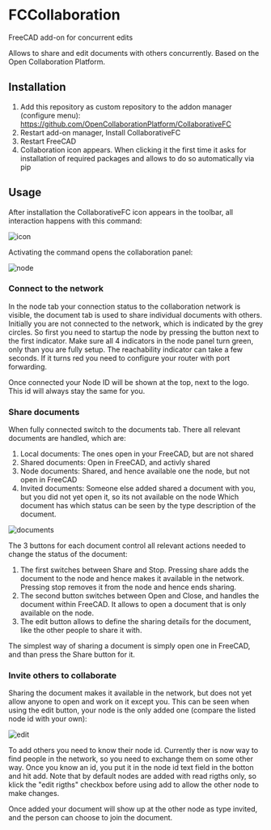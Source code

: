 # FCCollaboration
FreeCAD add-on for concurrent edits

Allows to share and edit documents with others concurrently. Based on the Open Collaboration Platform.

## Installation
1. Add this repository as custom repository to the addon manager (configure menu): https://github.com/OpenCollaborationPlatform/CollaborativeFC
2. Restart add-on manager, Install CollaborativeFC
3. Restart FreeCAD
4. Collaboration icon appears. When clicking it the first time it asks for installation of required packages and allows to do so automatically via pip

## Usage
After installation the CollaborativeFC icon appears in the toolbar, all interaction happens with this command:

![icon](https://user-images.githubusercontent.com/348477/132891156-e96d2ddf-79c7-4ec2-b812-d1e95e8ef80f.png)


Activating the command opens the collaboration panel:

![node](https://user-images.githubusercontent.com/348477/132888811-97c4b3b9-f5d0-42c4-9187-3a7e64547a6a.png)

### Connect to the network
In the node tab your connection status to the collaboration network is visible, the document tab is used to share individual documents with others.
Initially you are not connected to the network, which is indicated by the grey circles. So first you need to startup the node by pressing the button next to the first indicator. Make sure all 4 indicators in the node panel turn green, only than you are fully setup. The reachability indicator can take a few seconds. If it turns red you need to configure your router with port forwarding.

Once connected your Node ID will be shown at the top, next to the logo. This id will always stay the same for you.

### Share documents
When fully connected switch to the documents tab. There all relevant documents are handled, which are:
1. Local documents: The ones open in your FreeCAD, but are not shared
2. Shared documents: Open in FreeCAD, and activly shared
3. Node documents: Shared, and hence available one the node, but not open in FreeCAD
4. Invited documents: Someone else added shared a document with you, but you did not yet open it, so its not available on the node
Which document has which status can be seen by the type description of the document.

![documents](https://user-images.githubusercontent.com/348477/132892236-0e339c5b-eb1e-4219-919b-bf1d7c3710b7.png)

The 3 buttons for each document control all relevant actions needed to change the status of the document:
1. The first switches between Share and Stop. Pressing share adds the document to the node and hence makes it available in the network. Pressing stop removes it from the node and hence ends sharing.
2. The second button switches between Open and Close, and handles the document within FreeCAD. It allows to open a document that is only available on the node.
3. The edit button allows to define the sharing details for the document, like the other people to share it with.

The simplest way of sharing a document is simply open one in FreeCAD, and than press the Share button for it.

### Invite others to collaborate
Sharing the document makes it available in the network, but does not yet allow anyone to open and work on it except you. This can be seen when using the edit button, your node is the only added one (compare the listed node id with your own):

![edit](https://user-images.githubusercontent.com/348477/132892928-ce65a265-77a7-4a33-8edb-cc621f012a96.png)

To add others you need to know their node id. Currently ther is now way to find people in the network, so you need to exchange them on some other way. Once you know an id, you put it in the node id text field in the botton and hit add. Note that by default nodes are added with read rigths only, so klick the "edit rigths" checkbox before using add to allow the other node to  make changes.

Once added your document will show up at the other node as type invited, and the person can choose to join the document.

